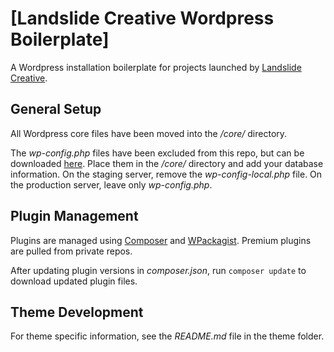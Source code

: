 # [Landslide Creative Wordpress Boilerplate]

A Wordpress installation boilerplate for projects launched by [Landslide Creative](http://landslidecreative.com).

## General Setup

All Wordpress core files have been moved into the _/core/_ directory.

The _wp-config.php_ files have been excluded from this repo, but can be downloaded [here](https://s3.amazonaws.com/landslide-dev/wp-config.zip). Place them in the _/core/_ directory and add your database information. On the staging server, remove the _wp-config-local.php_ file. On the production server, leave only _wp-config.php_.

## Plugin Management

Plugins are managed using [Composer](https://getcomposer.org/) and [WPackagist](https://wpackagist.org/). Premium plugins are pulled from private repos.

After updating plugin versions in _composer.json_, run `composer update` to download updated plugin files.

## Theme Development

For theme specific information, see the _README.md_ file in the theme folder.